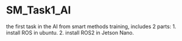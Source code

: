 # SM_Task1_AI
the first task in the AI from smart methods training, includes 2 parts: 1. install ROS in ubuntu. 2. install ROS2 in Jetson Nano.
